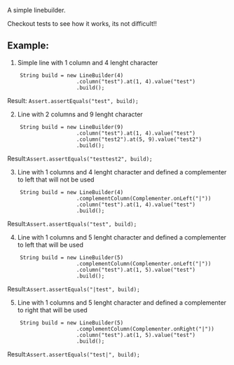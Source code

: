 A simple linebuilder.

Checkout tests to see how it works, its not difficult!!


## Example:
1. Simple line with 1 column and 4 lenght character


``` 
    String build = new LineBuilder(4)
                      .column("test").at(1, 4).value("test")
                      .build();
```
  
  Result: ```Assert.assertEquals("test", build);```


2. Line with 2 columns and 9 lenght character
  
```
    String build = new LineBuilder(9)
                      .column("test").at(1, 4).value("test")
                      .column("test2").at(5, 9).value("test2")
                      .build();
```
  
  Result:```Assert.assertEquals("testtest2", build);```
 
 
3. Line with 1 columns and 4 lenght character and defined a complementer to left that will not be used
  
```
    String build = new LineBuilder(4)
                      .complementColumn(Complementer.onLeft("|"))
                      .column("test").at(1, 4).value("test")
                      .build();
```
  
  Result:```Assert.assertEquals("test", build);```
 
 
4. Line with 1 columns and 5 lenght character and defined a complementer to left that will be used
  
```
    String build = new LineBuilder(5)
                      .complementColumn(Complementer.onLeft("|"))
                      .column("test").at(1, 5).value("test")
                      .build();
```
  
  Result:```Assert.assertEquals("|test", build);```


5. Line with 1 columns and 5 lenght character and defined a complementer to right that will be used
  
```
    String build = new LineBuilder(5)
                      .complementColumn(Complementer.onRight("|"))
                      .column("test").at(1, 5).value("test")
                      .build();
```
  
  Result:```Assert.assertEquals("test|", build);```

